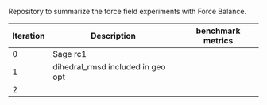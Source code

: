 Repository to summarize the force field experiments with Force Balance.

| Iteration | Description                       | benchmark metrics |
| --------- |-----------------------------------| ----------------- | 
|    0      | Sage rc1                          |                   | 
|    1      | dihedral_rmsd included in geo opt |                   | 
|    2      |                                   |                   | 
